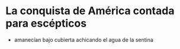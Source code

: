 # La conquista de América contada para escépticos
- amanecían bajo cubierta achicando el agua de la sentina
